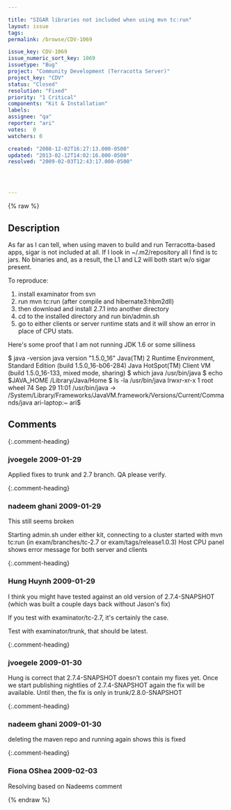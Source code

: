 ```yaml
---

title: "SIGAR libraries not included when using mvn tc:run"
layout: issue
tags: 
permalink: /browse/CDV-1069

issue_key: CDV-1069
issue_numeric_sort_key: 1069
issuetype: "Bug"
project: "Community Development (Terracotta Server)"
project_key: "CDV"
status: "Closed"
resolution: "Fixed"
priority: "1 Critical"
components: "Kit & Installation"
labels: 
assignee: "qa"
reporter: "ari"
votes:  0
watchers: 0

created: "2008-12-02T16:27:13.000-0500"
updated: "2013-02-12T14:02:16.000-0500"
resolved: "2009-02-03T12:43:17.000-0500"




---
```


{% raw %}

## Description

<div markdown="1" class="description">

As far as I can tell, when using maven to build and run Terracotta-based apps, sigar is not included at all.  If I look in ~/.m2/repository all I find is tc jars.  No binaries and, as a result, the L1 and L2 will both start w/o sigar present.
 

To reproduce:
1. install examinator from svn
2. run mvn tc:run (after compile and hibernate3:hbm2dll)
3. then download and install 2.7.1 into another directory
4. cd to the installed directory and run bin/admin.sh
5. go to either clients or server runtime stats and it will show an error in place of CPU stats.  

Here's some proof that I am not running JDK 1.6 or some silliness

$ java -version
java version "1.5.0\_16"
Java(TM) 2 Runtime Environment, Standard Edition (build 1.5.0\_16-b06-284)
Java HotSpot(TM) Client VM (build 1.5.0\_16-133, mixed mode, sharing)
$ which java
/usr/bin/java
$ echo $JAVA\_HOME
/Library/Java/Home
$ ls -la /usr/bin/java
lrwxr-xr-x  1 root  wheel  74 Sep 29 11:01 /usr/bin/java -> /System/Library/Frameworks/JavaVM.framework/Versions/Current/Commands/java
ari-laptop:~ ari$ 


</div>

## Comments


{:.comment-heading}
### **jvoegele** <span class="date">2009-01-29</span>

<div markdown="1" class="comment">

Applied fixes to trunk and 2.7 branch.  QA please verify.

</div>


{:.comment-heading}
### **nadeem ghani** <span class="date">2009-01-29</span>

<div markdown="1" class="comment">

This still seems broken

Starting admin.sh under either kit, 
connecting to a cluster started with mvn tc:run (in exam/branches/tc-2.7 or exam/tags/release1.0.3)
Host CPU panel shows error message for both server and clients

</div>


{:.comment-heading}
### **Hung Huynh** <span class="date">2009-01-29</span>

<div markdown="1" class="comment">

I think you might have tested against an old version of 2.7.4-SNAPSHOT (which was built a couple days back without Jason's fix)

If you test with examinator/tc-2.7, it's certainly the case.

Test with examinator/trunk, that should be latest.


</div>


{:.comment-heading}
### **jvoegele** <span class="date">2009-01-30</span>

<div markdown="1" class="comment">

Hung is correct that 2.7.4-SNAPSHOT doesn't contain my fixes yet.  Once we start publishing nightlies of 2.7.4-SNAPSHOT again the fix will be available.  Until then, the fix is only in trunk/2.8.0-SNAPSHOT

</div>


{:.comment-heading}
### **nadeem ghani** <span class="date">2009-01-30</span>

<div markdown="1" class="comment">

deleting the maven repo and running again shows this is fixed

</div>


{:.comment-heading}
### **Fiona OShea** <span class="date">2009-02-03</span>

<div markdown="1" class="comment">

Resolving based on Nadeems comment

</div>



{% endraw %}
